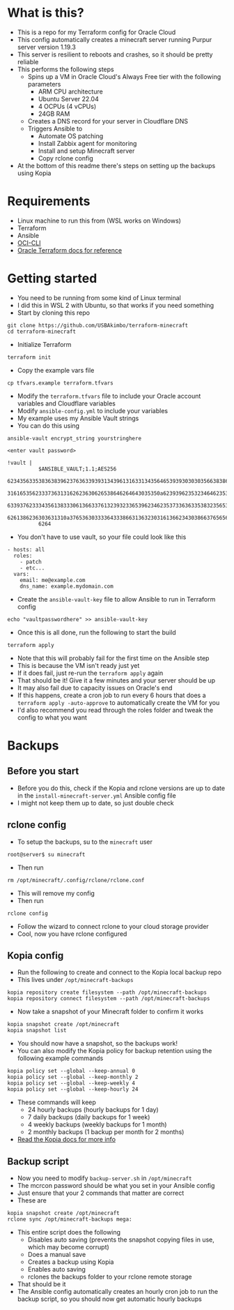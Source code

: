 # What is this?
- This is a repo for my Terraform config for Oracle Cloud
- This config automatically creates a minecraft server running Purpur server version 1.19.3
- This server is resilient to reboots and crashes, so it should be pretty reliable
- This performs the following steps
  - Spins up a VM in Oracle Cloud's Always Free tier with the following parameters
    - ARM CPU architecture
    - Ubuntu Server 22.04
    - 4 OCPUs (4 vCPUs)
    - 24GB RAM
  - Creates a DNS record for your server in Cloudflare DNS
  - Triggers Ansible to
    - Automate OS patching
    - Install Zabbix agent for monitoring
    - Install and setup Minecraft server
    - Copy rclone config
- At the bottom of this readme there's steps on setting up the backups using Kopia

# Requirements
- Linux machine to run this from (WSL works on Windows)
- Terraform
- Ansible
- [OCI-CLI](https://docs.oracle.com/en-us/iaas/Content/API/SDKDocs/cliinstall.htm)
- [Oracle Terraform docs for reference](https://learn.hashicorp.com/collections/terraform/oci-get-started)

# Getting started
- You need to be running from some kind of Linux terminal
- I did this in WSL 2 with Ubuntu, so that works if you need something
- Start by cloning this repo
```
git clone https://github.com/USBAkimbo/terraform-minecraft
cd terraform-minecraft
```
- Initialize Terraform
```
terraform init
```
- Copy the example vars file
```
cp tfvars.example terraform.tfvars
```
- Modify the `terraform.tfvars` file to include your Oracle account variables and Cloudflare variables
- Modify `ansible-config.yml` to include your variables
- My example uses my Ansible Vault strings
- You can do this using
```
ansible-vault encrypt_string yourstringhere

<enter vault password>

!vault |
          $ANSIBLE_VAULT;1.1;AES256
          62343563353836383962376363393931343961316331343564653939303030356638386136666562
          3161653562333736313162623630626538646264643035350a623939623532346462353432316231
          63393762333435613833306136633761323932336539623462353733636335383235653162616562
          6261386236303631310a376536303333643338663136323031613662343038663765656530313061
          6264
```
- You don't have to use vault, so your file could look like this
```
- hosts: all
  roles:
    - patch
    - etc...
  vars:
    email: me@example.com
    dns_name: example.mydomain.com
```
- Create the `ansible-vault-key` file to allow Ansible to run in Terraform config
```
echo "vaultpasswordhere" >> ansible-vault-key
```
- Once this is all done, run the following to start the build
```
terraform apply
```
- Note that this will probably fail for the first time on the Ansible step
- This is because the VM isn't ready just yet
- If it does fail, just re-run the `terraform apply` again
- That should be it! Give it a few minutes and your server should be up
- It may also fail due to capacity issues on Oracle's end
- If this happens, create a cron job to run every 6 hours that does a `terraform apply -auto-approve` to automatically create the VM for you
- I'd also recommend you read through the roles folder and tweak the config to what you want

# Backups
## Before you start
- Before you do this, check if the Kopia and rclone versions are up to date in the `install-minecraft-server.yml` Ansible config file
- I might not keep them up to date, so just double check

## rclone config
- To setup the backups, su to the `minecraft` user
```
root@server$ su minecraft
```
- Then run
```
rm /opt/minecraft/.config/rclone/rclone.conf
```
- This will remove my config
- Then run
```
rclone config
```
- Follow the wizard to connect rclone to your cloud storage provider
- Cool, now you have rclone configured

## Kopia config
- Run the following to create and connect to the Kopia local backup repo
- This lives under `/opt/minecraft-backups`
```
kopia repository create filesystem --path /opt/minecraft-backups
kopia repository connect filesystem --path /opt/minecraft-backups
```
- Now take a snapshot of your Minecraft folder to confirm it works
```
kopia snapshot create /opt/minecraft
kopia snapshot list
```
- You should now have a snapshot, so the backups work!
- You can also modify the Kopia policy for backup retention using the following example commands
```
kopia policy set --global --keep-annual 0
kopia policy set --global --keep-monthly 2
kopia policy set --global --keep-weekly 4
kopia policy set --global --keep-hourly 24
```
- These commands will keep
  - 24 hourly backups (hourly backups for 1 day)
  - 7 daily backups (daily backups for 1 week)
  - 4 weekly backups (weekly backups for 1 month)
  - 2 monthly backups (1 backup per month for 2 months)
- [Read the Kopia docs for more info](https://kopia.io/docs/)

## Backup script
- Now you need to modify `backup-server.sh` in `/opt/minecraft`
- The mcrcon password should be what you set in your Ansible config
- Just ensure that your 2 commands that matter are correct
- These are
```
kopia snapshot create /opt/minecraft
rclone sync /opt/minecraft-backups mega:
```
- This entire script does the following
  - Disables auto saving (prevents the snapshot copying files in use, which may become corrupt)
  - Does a manual save
  - Creates a backup using Kopia
  - Enables auto saving
  - rclones the backups folder to your rclone remote storage
- That should be it
- The Ansible config automatically creates an hourly cron job to run the backup script, so you should now get automatic hourly backups